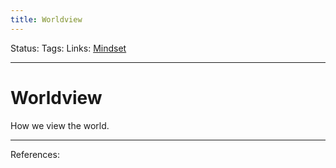```yaml
---
title: Worldview
---
```

Status:
Tags:
Links: [Mindset](out/mindset.md)
___
# Worldview
How we view the world.
___
References: